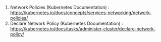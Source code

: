 1. Network Policies (Kubernetes Documentation) :  https://kubernetes.io/docs/concepts/services-networking/network-policies/
2. Declare Network Policy (Kubernetes Documentation) : https://kubernetes.io/docs/tasks/administer-cluster/declare-network-policy/
